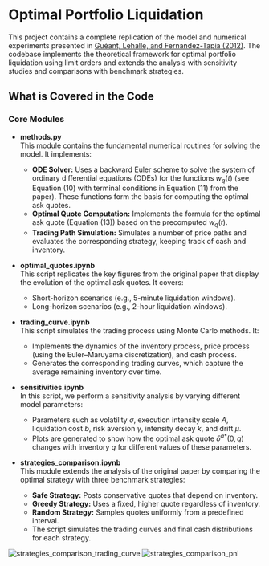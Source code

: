 # Optimal Portfolio Liquidation

This project contains a complete replication of the model and numerical experiments presented in [Guéant, Lehalle, and Fernandez-Tapia (2012)](http://arxiv.org/abs/1106.3279). The codebase implements the theoretical framework for optimal portfolio liquidation using limit orders and extends the analysis with sensitivity studies and comparisons with benchmark strategies.

## What is Covered in the Code

### Core Modules

- **methods.py**  
  This module contains the fundamental numerical routines for solving the model. It implements:
  - **ODE Solver:** Uses a backward Euler scheme to solve the system of ordinary differential equations (ODEs) for the functions $w_q(t)$ (see Equation (10) with terminal conditions in Equation (11) from the paper). These functions form the basis for computing the optimal ask quotes.
  - **Optimal Quote Computation:** Implements the formula for the optimal ask quote (Equation (13)) based on the precomputed $w_q(t)$.
  - **Trading Path Simulation:**  Simulates a number of price paths and evaluates the corresponding strategy, keeping track of cash and inventory.
- **optimal_quotes.ipynb**  
  This script replicates the key figures from the original paper that display the evolution of the optimal ask quotes. It covers:
  - Short-horizon scenarios (e.g., 5-minute liquidation windows).
  - Long-horizon scenarios (e.g., 2-hour liquidation windows).

- **trading_curve.ipynb**  
  This script simulates the trading process using Monte Carlo methods. It:
  - Implements the dynamics of the inventory process, price process (using the Euler–Maruyama discretization), and cash process.
  - Generates the corresponding trading curves, which capture the average remaining inventory over time.

- **sensitivities.ipynb**  
  In this script, we perform a sensitivity analysis by varying different model parameters:
  - Parameters such as volatility $\sigma$, execution intensity scale $A$, liquidation cost $b$, risk aversion $\gamma$, intensity decay $k$, and drift $\mu$.
  - Plots are generated to show how the optimal ask quote $\delta^{a*}(0,q)$ changes with inventory $q$ for different values of these parameters.

- **strategies_comparison.ipynb**  
  This module extends the analysis of the original paper by comparing the optimal strategy with three benchmark strategies:
  - **Safe Strategy:** Posts conservative quotes that depend on inventory.
  - **Greedy Strategy:** Uses a fixed, higher quote regardless of inventory.
  - **Random Strategy:** Samples quotes uniformly from a predefined interval.
  - The script simulates the trading curves and final cash distributions for each strategy.
 

![strategies_comparison_trading_curve](https://github.com/user-attachments/assets/5822627c-e342-4265-a402-b6f6788f5515)
![strategies_comparison_pnl](https://github.com/user-attachments/assets/6e5a8f20-921f-4fcb-b6a1-25b399e577e8)



